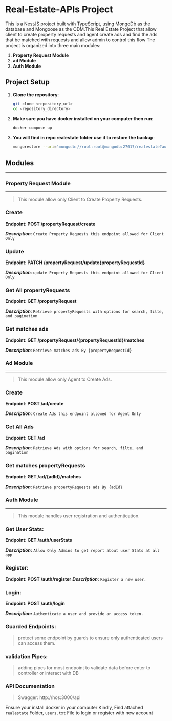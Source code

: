 # Real-Estate-APIs Project

This is a NestJS project built with TypeScript, using MongoDb as the database and Mongoose as the ODM.This Real Estate Project that allow client to create property requests and agent create ads and find the ads that be matched with requests and allow admin to control this flow 
 The project is organized into three main modules:

1. **Property Request Module**
2. **ad Module**
3. **Auth Module**

## Project Setup



1. **Clone the repository**:
   ```bash
   git clone <repository_url>
   cd <repository_directory>
2. **Make sure you have docker installed on your computer then run**:
   ```bash
   docker-compose up
3. **You will find in repo realestate folder use it to restore the backup**:
   ```bash
   mongorestore --uri="mongodb://root:root@mongodb:27017/realestate?authSource=admin" --out /yourPath/realestate

## Modules
---

### Property Request Module
---
>This module allow only Client to Create Property Requests.

### Create

**Endpoint**: **POST /propertyRequest/create**

***Description***: `Create Property Requests this endpoint allowed for Client Only`

### Update
**Endpoint**: **PATCH /propertyRequest/update{propertyRequestId}**

***Description***: `update Property Requests this endpoint allowed for Client Only`

### Get All propertyRequests
**Endpoint**: **GET /propertyRequest**

***Description***: `Retrieve propertyRequests with options for search, filte, and pagination`

### Get matches ads
**Endpoint**: **GET /propertyRequest/{propertyRequestId}/matches**

***Description***: `Retrieve matches ads By {propertyRequestId}`




### Ad Module
---
>This module allow only Agent to Create Ads.

### Create

**Endpoint**: **POST /ad/create**

***Description***: `Create Ads this endpoint allowed for Agent Only`

### Get All Ads
**Endpoint**: **GET /ad**

***Description***: `Retrieve Ads with options for search, filte, and pagination`

### Get matches propertyRequests
**Endpoint**: **GET /ad/{adId}/matches**

***Description***: `Retrieve propertyRequests ads By {adId}`


### Auth Module
---
>This module handles user registration and authentication.

### Get User Stats:
**Endpoint**: 
**GET /auth/userStats**

***Description:*** `Allow Only Admins to get report about user Stats at all app`

### Register:
**Endpoint**: **POST /auth/register**
***Description:*** `Register a new user.`

### Login:
**Endpoint**: 
**POST /auth/login**

***Description:*** `Authenticate a user and provide an access token.`

### Guarded Endpoints:
>protect some endpoint by guards to ensure only authenticated users can access them.

### validation Pipes:
>adding pipes for most endpoint to validate data before enter to controller or interact with DB

### API Documentation
>Swagger: http://hos:3000/api


Ensure your install docker in your computer
Kindly, Find attached `realestate` Folder, `users.txt` File to login or  register with new account